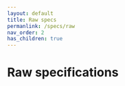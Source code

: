 ```yaml
---
layout: default
title: Raw specs
permanlink: /specs/raw
nav_order: 2
has_children: true
---
```


# Raw specifications
